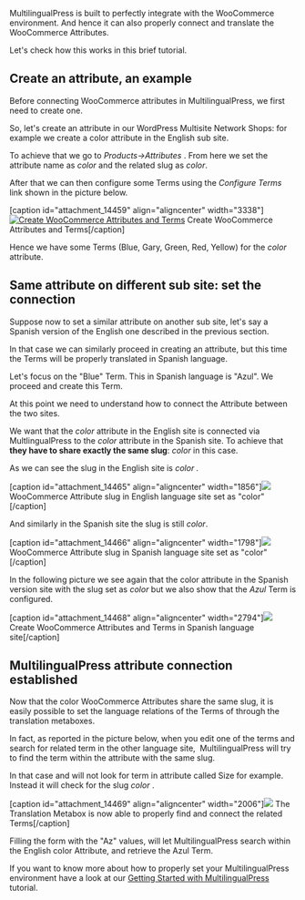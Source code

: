 MultilingualPress is built to perfectly integrate with the WooCommerce environment. And hence it can also properly connect and translate the WooCommerce Attributes.

Let's check how this works in this brief tutorial.

## Create an attribute, an example

Before connecting WooCommerce attributes in MultilingualPress, we first need to create one.

So, let's create an attribute in our WordPress Multisite Network Shops: for example we create a color attribute in the English sub site.

To achieve that we go to _Products->Attributes_ . From here we set the attribute name as _color_ and the related slug as _color_.

After that we can then configure some Terms using the _Configure Terms_ link shown in the picture below.

[caption id="attachment_14459" align="aligncenter" width="3338"][![Create WooCommerce Attributes and Terms](https://multilingualpress.org/wp-content/uploads/sites/12/2020/11/Create-WooCommerce-Attributes-and-Terms.png)](https://multilingualpress.org/wp-content/uploads/sites/12/2020/11/Create-WooCommerce-Attributes-and-Terms.png) Create WooCommerce Attributes and Terms[/caption]

Hence we have some Terms (Blue, Gary, Green, Red, Yellow) for the _color_ attribute.

## Same attribute on different sub site: set the connection

Suppose now to set a similar attribute on another sub site, let's say a Spanish version of the English one described in the previous section.

In that case we can similarly proceed in creating an attribute, but this time the Terms will be properly translated in Spanish language.

Let's focus on the "Blue" Term. This in Spanish language is "Azul". We proceed and create this Term.

At this point we need to understand how to connect the Attribute between the two sites.

We want that the _color_ attribute in the English site is connected via MultlingualPress to the _color_ attribute in the Spanish site. To achieve that **they have to share exactly the same slug**: _color_ in this case.

As we can see the slug in the English site is _color ._

[caption id="attachment_14465" align="aligncenter" width="1856"][![](https://multilingualpress.org/wp-content/uploads/sites/12/2020/11/WooCommerce-Attribute-in-English-language-site.png)](https://multilingualpress.org/wp-content/uploads/sites/12/2020/11/WooCommerce-Attribute-in-English-language-site.png) WooCommerce Attribute slug in English language site set as "color"[/caption]

And similarly in the Spanish site the slug is still _color_.

[caption id="attachment_14466" align="aligncenter" width="1798"][![](https://multilingualpress.org/wp-content/uploads/sites/12/2020/11/WooCommerce-Attribute-in-Spanish-language-site.png)](https://multilingualpress.org/wp-content/uploads/sites/12/2020/11/WooCommerce-Attribute-in-Spanish-language-site.png) WooCommerce Attribute slug in Spanish language site set as "color"[/caption]

In the following picture we see again that the color attribute in the Spanish version site with the slug set as _color_ but we also show that the _Azul_ Term is configured.

[caption id="attachment_14468" align="aligncenter" width="2794"][![](https://multilingualpress.org/wp-content/uploads/sites/12/2020/11/WooCommerce-Attribute-in-Spanish-site.png)](https://multilingualpress.org/wp-content/uploads/sites/12/2020/11/WooCommerce-Attribute-in-Spanish-site.png) Create WooCommerce Attributes and Terms in Spanish language site[/caption]

## MultilingualPress attribute connection established

Now that the color WooCommerce Attributes share the same slug, it is easily possible to set the language relations of the Terms of through the translation metaboxes.

In fact, as reported in the picture below, when you edit one of the terms and search for related term in the other language site,  MultilingualPress will try to find the term within the attribute with the same slug.

In that case and will not look for term in attribute called Size for example. Instead it will check for the slug _color_ .

[caption id="attachment_14469" align="aligncenter" width="2006"][![](https://multilingualpress.org/wp-content/uploads/sites/12/2020/11/Translation-Metabox-is-able-to-find-and-connect-the-related-Terms.png)](https://multilingualpress.org/wp-content/uploads/sites/12/2020/11/Translation-Metabox-is-able-to-find-and-connect-the-related-Terms.png) The Translation Metabox is now able to properly find and connect the related Terms[/caption]

Filling the form with the "Az" values, will let MultilingualPress search within the English color Attribute, and retrieve the Azul Term.

If you want to know more about how to properly set your MultilingualPress environment have a look at our [Getting Started with MultilingualPress](https://multilingualpress.org/docs/getting-started-with-multilingualpress-3/) tutorial.